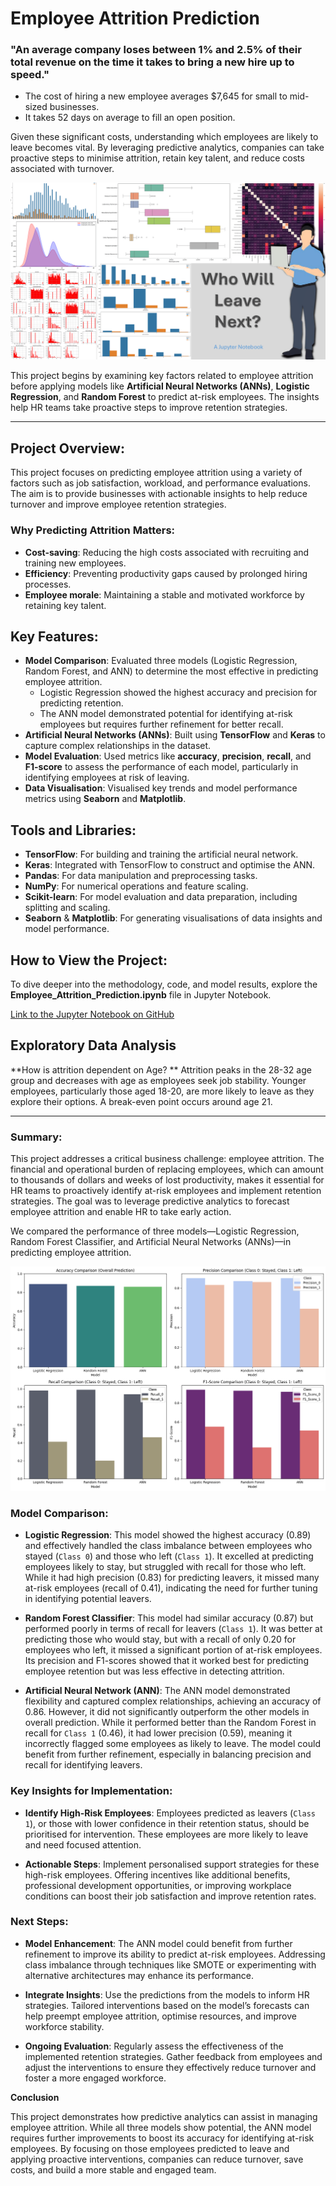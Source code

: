 # Employee Attrition Prediction

### "An average company loses between 1% and 2.5% of their total revenue on the time it takes to bring a new hire up to speed."

- The cost of hiring a new employee averages $7,645 for small to mid-sized businesses.
- It takes 52 days on average to fill an open position.

Given these significant costs, understanding which employees are likely to leave becomes vital. By leveraging predictive analytics, companies can take proactive steps to minimise attrition, retain key talent, and reduce costs associated with turnover.

![Project Thumbnail](attrition_thumbnail.png)

This project begins by examining key factors related to employee attrition before applying models like **Artificial Neural Networks (ANNs)**, **Logistic Regression**, and **Random Forest** to predict at-risk employees. The insights help HR teams take proactive steps to improve retention strategies.

---

## Project Overview:
This project focuses on predicting employee attrition using a variety of factors such as job satisfaction, workload, and performance evaluations. The aim is to provide businesses with actionable insights to help reduce turnover and improve employee retention strategies.

### Why Predicting Attrition Matters:
- **Cost-saving**: Reducing the high costs associated with recruiting and training new employees.
- **Efficiency**: Preventing productivity gaps caused by prolonged hiring processes.
- **Employee morale**: Maintaining a stable and motivated workforce by retaining key talent.

## Key Features:
- **Model Comparison**: Evaluated three models (Logistic Regression, Random Forest, and ANN) to determine the most effective in predicting employee attrition.
  - Logistic Regression showed the highest accuracy and precision for predicting retention.
  - The ANN model demonstrated potential for identifying at-risk employees but requires further refinement for better recall.
- **Artificial Neural Networks (ANNs)**: Built using **TensorFlow** and **Keras** to capture complex relationships in the dataset.
- **Model Evaluation**: Used metrics like **accuracy**, **precision**, **recall**, and **F1-score** to assess the performance of each model, particularly in identifying employees at risk of leaving.
- **Data Visualisation**: Visualised key trends and model performance metrics using **Seaborn** and **Matplotlib**.

## Tools and Libraries:
- **TensorFlow**: For building and training the artificial neural network.
- **Keras**: Integrated with TensorFlow to construct and optimise the ANN.
- **Pandas**: For data manipulation and preprocessing tasks.
- **NumPy**: For numerical operations and feature scaling.
- **Scikit-learn**: For model evaluation and data preparation, including splitting and scaling.
- **Seaborn** & **Matplotlib**: For generating visualisations of data insights and model performance.

## How to View the Project:
To dive deeper into the methodology, code, and model results, explore the **Employee_Attrition_Prediction.ipynb** file in Jupyter Notebook.

[Link to the Jupyter Notebook on GitHub](https://github.com/idrismo45/Employee-Attrition-Prediction/blob/main/Employee_Attrition_Prediction.ipynb)


## Exploratory Data Analysis
**How is attrition dependent on Age? **
Attrition peaks in the 28-32 age group and decreases with age as employees seek job stability. Younger employees, particularly those aged 18-20, are more likely to leave as they explore their options. A break-even point occurs around age 21.


---



### **Summary:**

This project addresses a critical business challenge: employee attrition. The financial and operational burden of replacing employees, which can amount to thousands of dollars and weeks of lost productivity, makes it essential for HR teams to proactively identify at-risk employees and implement retention strategies. The goal was to leverage predictive analytics to forecast employee attrition and enable HR to take early action.

We compared the performance of three models—Logistic Regression, Random Forest Classifier, and Artificial Neural Networks (ANNs)—in predicting employee attrition.

![Plots](hr_output.png)

### **Model Comparison:**

- **Logistic Regression**: This model showed the highest accuracy (0.89) and effectively handled the class imbalance between employees who stayed (`Class 0`) and those who left (`Class 1`). It excelled at predicting employees likely to stay, but struggled with recall for those who left. While it had high precision (0.83) for predicting leavers, it missed many at-risk employees (recall of 0.41), indicating the need for further tuning in identifying potential leavers.

- **Random Forest Classifier**: This model had similar accuracy (0.87) but performed poorly in terms of recall for leavers (`Class 1`). It was better at predicting those who would stay, but with a recall of only 0.20 for employees who left, it missed a significant portion of at-risk employees. Its precision and F1-scores showed that it worked best for predicting employee retention but was less effective in detecting attrition.

- **Artificial Neural Network (ANN)**: The ANN model demonstrated flexibility and captured complex relationships, achieving an accuracy of 0.86. However, it did not significantly outperform the other models in overall prediction. While it performed better than the Random Forest in recall for `Class 1` (0.46), it had lower precision (0.59), meaning it incorrectly flagged some employees as likely to leave. The model could benefit from further refinement, especially in balancing precision and recall for identifying leavers.

### **Key Insights for Implementation:**

- **Identify High-Risk Employees**: Employees predicted as leavers (`Class 1`), or those with lower confidence in their retention status, should be prioritised for intervention. These employees are more likely to leave and need focused attention.

- **Actionable Steps**: Implement personalised support strategies for these high-risk employees. Offering incentives like additional benefits, professional development opportunities, or improving workplace conditions can boost their job satisfaction and improve retention rates.

### **Next Steps:**

- **Model Enhancement**: The ANN model could benefit from further refinement to improve its ability to predict at-risk employees. Addressing class imbalance through techniques like SMOTE or experimenting with alternative architectures may enhance its performance.

- **Integrate Insights**: Use the predictions from the models to inform HR strategies. Tailored interventions based on the model’s forecasts can help preempt employee attrition, optimise resources, and improve workforce stability.

- **Ongoing Evaluation**: Regularly assess the effectiveness of the implemented retention strategies. Gather feedback from employees and adjust the interventions to ensure they effectively reduce turnover and foster a more engaged workforce.

**Conclusion**

This project demonstrates how predictive analytics can assist in managing employee attrition. While all three models show potential, the ANN model requires further improvements to boost its accuracy for identifying at-risk employees. By focusing on those employees predicted to leave and applying proactive interventions, companies can reduce turnover, save costs, and build a more stable and engaged team.

